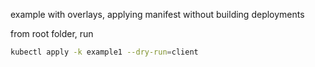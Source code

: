 example with overlays, applying manifest without building deployments

from root folder, run
```bash
kubectl apply -k example1 --dry-run=client
```